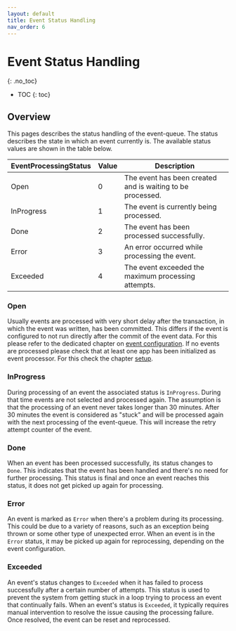 ```yaml
---
layout: default
title: Event Status Handling
nav_order: 6
---
```


<!-- prettier-ignore-start -->

# Event Status Handling

{: .no_toc}
<!-- prettier-ignore-end -->

<!-- prettier-ignore -->
- TOC
{: toc}

## Overview

This pages describes the status handling of the event-queue. The status describes the state in which an event currently
is.
The available status values are shown in the table below.

| EventProcessingStatus | Value | Description                                                |
| --------------------- | ----- | ---------------------------------------------------------- |
| Open                  | 0     | The event has been created and is waiting to be processed. |
| InProgress            | 1     | The event is currently being processed.                    |
| Done                  | 2     | The event has been processed successfully.                 |
| Error                 | 3     | An error occurred while processing the event.              |
| Exceeded              | 4     | The event exceeded the maximum processing attempts.        |

### Open

Usually events are processed with very short delay after the transaction, in which the event was written, has been
committed.
This differs if the event is configured to not run directly after the commit of the event data. For this please refer to
the dedicated chapter on [event configuration](/event-queue/configure-event). If no events are processed please check
that at least one app has been initialized as event processor. For this check the chapter [setup](/event-queue/setup).

### InProgress

During processing of an event the associated status is `InProgress`. During that time events are not selected and
processed again. The assumption is that the processing of an event never takes longer than 30 minutes. After 30 minutes
the event is considered as "stuck" and will be processed again with the next processing of the event-queue. This will
increase the retry attempt counter of the event.

### Done

When an event has been processed successfully, its status changes to `Done`. This indicates that the event has been
handled and there's no need for further processing. This status is final and once an event reaches this status, it does
not get picked up again for processing.

### Error

An event is marked as `Error` when there's a problem during its processing. This could be due to a variety of reasons,
such as an exception being thrown or some other type of unexpected error. When an event is in the `Error` status,
it may be picked up again for reprocessing, depending on the event configuration.

### Exceeded

An event's status changes to `Exceeded` when it has failed to process successfully after a certain number of attempts.
This status is used to prevent the system from getting stuck in a loop trying to process an event that continually fails.
When an event's status is `Exceeded`, it typically requires manual intervention to resolve the issue causing the
processing failure. Once resolved, the event can be reset and reprocessed.

